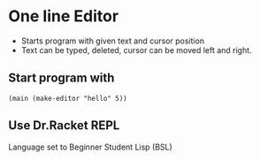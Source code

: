 # One line Editor
* Starts program with given text and cursor position
* Text can be typed, deleted, cursor can be moved left and right.

## Start program with
`(main (make-editor "hello" 5))`

## Use Dr.Racket REPL
Language set to Beginner Student Lisp (BSL)
